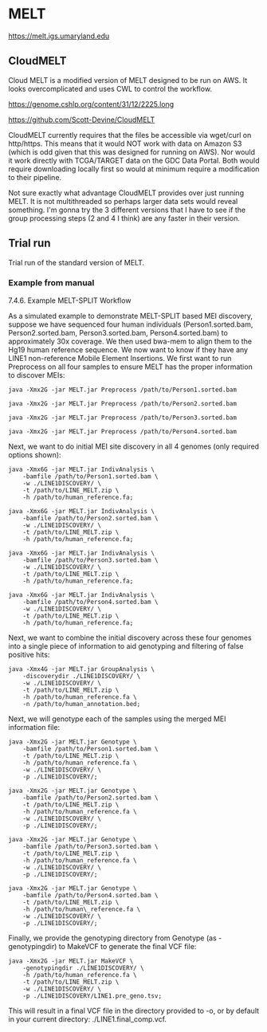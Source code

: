 
#	MELT

https://melt.igs.umaryland.edu


##	CloudMELT

Cloud MELT is a modified version of MELT designed to be run on AWS.
It looks overcomplicated and uses CWL to control the workflow.

https://genome.cshlp.org/content/31/12/2225.long

https://github.com/Scott-Devine/CloudMELT


CloudMELT currently requires that the files be accessible via wget/curl on http/https.
This means that it would NOT work with data on Amazon S3 (which is odd given that this was designed for running on AWS).
Nor would it work directly with TCGA/TARGET data on the GDC Data Portal.
Both would require downloading locally first so would at minimum require a modification to their pipeline.

Not sure exactly what advantage CloudMELT provides over just running MELT.
It is not multithreaded so perhaps larger data sets would reveal something. 
I'm gonna try the 3 different versions that I have to see if the group processing steps (2 and 4 I think) are any faster in their version.





##	Trial run

Trial run of the standard version of MELT.


###	Example from manual

7.4.6. Example MELT-SPLIT Workflow

As a simulated example to demonstrate MELT-SPLIT based MEI discovery, suppose we have sequenced four human individuals (Person1.sorted.bam, Person2.sorted.bam, Person3.sorted.bam, Person4.sorted.bam) to approximately 30x coverage. We then used bwa-mem to align them to the Hg19 human reference sequence. We now want to know if they have any LINE1 non-reference Mobile Element Insertions. We first want to run Preprocess on all four samples to ensure MELT has the proper information to discover MEIs:

```
java -Xmx2G -jar MELT.jar Preprocess /path/to/Person1.sorted.bam

java -Xmx2G -jar MELT.jar Preprocess /path/to/Person2.sorted.bam

java -Xmx2G -jar MELT.jar Preprocess /path/to/Person3.sorted.bam

java -Xmx2G -jar MELT.jar Preprocess /path/to/Person4.sorted.bam
```

Next, we want to do initial MEI site discovery in all 4 genomes (only required options shown):

```
java -Xmx6G -jar MELT.jar IndivAnalysis \
    -bamfile /path/to/Person1.sorted.bam \
    -w ./LINE1DISCOVERY/ \
    -t /path/to/LINE_MELT.zip \
    -h /path/to/human_reference.fa;

java -Xmx6G -jar MELT.jar IndivAnalysis \
    -bamfile /path/to/Person2.sorted.bam \
    -w ./LINE1DISCOVERY/ \
    -t /path/to/LINE_MELT.zip \
    -h /path/to/human_reference.fa;

java -Xmx6G -jar MELT.jar IndivAnalysis \
    -bamfile /path/to/Person3.sorted.bam \
    -w ./LINE1DISCOVERY/ \
    -t /path/to/LINE_MELT.zip \
    -h /path/to/human_reference.fa;

java -Xmx6G -jar MELT.jar IndivAnalysis \
    -bamfile /path/to/Person4.sorted.bam \
    -w ./LINE1DISCOVERY/ \
    -t /path/to/LINE_MELT.zip \
    -h /path/to/human_reference.fa;
```

Next, we want to combine the initial discovery across these four genomes into a single piece of information to aid genotyping and filtering of false positive hits:

```
java -Xmx4G -jar MELT.jar GroupAnalysis \
    -discoverydir ./LINE1DISCOVERY/ \
    -w ./LINE1DISCOVERY/ \
    -t /path/to/LINE_MELT.zip \
    -h /path/to/human_reference.fa \
    -n /path/to/human_annotation.bed;
```

Next, we will genotype each of the samples using the merged MEI information file:

```
java -Xmx2G -jar MELT.jar Genotype \
    -bamfile /path/to/Person1.sorted.bam \
    -t /path/to/LINE_MELT.zip \
    -h /path/to/human_reference.fa \
    -w ./LINE1DISCOVERY/ \
    -p ./LINE1DISCOVERY/;

java -Xmx2G -jar MELT.jar Genotype \
    -bamfile /path/to/Person2.sorted.bam \
    -t /path/to/LINE_MELT.zip \
    -h /path/to/human_reference.fa \
    -w ./LINE1DISCOVERY/ \
    -p ./LINE1DISCOVERY/;

java -Xmx2G -jar MELT.jar Genotype \
    -bamfile /path/to/Person3.sorted.bam \
    -t /path/to/LINE_MELT.zip \
    -h /path/to/human_reference.fa \
    -w ./LINE1DISCOVERY/ \
    -p ./LINE1DISCOVERY/;

java -Xmx2G -jar MELT.jar Genotype \
    -bamfile /path/to/Person4.sorted.bam \
    -t /path/to/LINE_MELT.zip \
    -h /path/to/human\_reference.fa \
    -w ./LINE1DISCOVERY/ \
    -p ./LINE1DISCOVERY/;
```

Finally, we provide the genotyping directory from Genotype (as -genotypingdir) to MakeVCF to generate the final VCF file:

```
java -Xmx2G -jar MELT.jar MakeVCF \
    -genotypingdir ./LINE1DISCOVERY/ \
    -h /path/to/human_reference.fa \
    -t /path/to/LINE_MELT.zip \
    -w ./LINE1DISCOVERY/ \
    -p ./LINE1DISCOVERY/LINE1.pre_geno.tsv;
```

This will result in a final VCF file in the directory provided to -o, or by default in your current directory: ./LINE1.final_comp.vcf.



